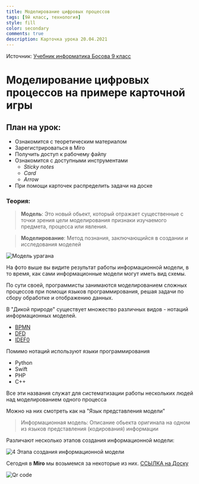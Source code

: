 ```yaml
---
title: Моделирование цифровых процессов
tags: [9й класс, технология]
style: fill
color: secondary
comments: true
description: Карточка урока 20.04.2021
---
```


Источник: [Учебник информатика Босова 9 класс](http://informika-e.ru/S2/9_kl_bosova.pdf)

# Моделирование цифровых процессов на примере карточной игры

## План на урок:

- Ознакомится с теоретическим материалом
- Зарегистрироваться в Miro
- Получить доступ к рабочему файлу
- Ознакомится с доступными инструментами
  - *Sticky notes*
  - *Card*
  - *Arrow*
- При помощи карточек распределить задачи на доске

### Теория:

>**Модель**:
Это новый обьект, который отражает существенные с точки зрения цели моделирования признаки изучаемого предмета, процесса или явления.

>**Моделирование**:
Метод познания, заключающийся в создании и исследования моделей

![Модель урагана](https://upload.wikimedia.org/wikipedia/commons/8/8b/Typhoon_Mawar_2005_computer_simulation_thumbnail.gif)

На фото выше вы видите результат работы информационной модели, в то время, как сами информационные модели могут иметь вид схемы.

По сути своей, программисты занимаются моделированием сложных процессов при помощи языков программирования, решая задачи по сбору обработке и отображению данных.

В "Дикой природе" существует множество различных видов - нотаций информационных моделей.

* [BPMN](https://habr.com/ru/company/trinion/blog/331254/)
* [DFD](https://habr.com/ru/company/trinion/blog/340064/)
* [IDEF0](https://sites.google.com/site/anisimovkhv/learning/pris/lecture/tema6/tema6_2)

Помимо нотаций используют языки программирования

* Python
* Swift
* PHP
* C++

Все эти названия служат для систематизации работы нескольких людей над моделированием одного процесса

Можно на них смотреть как на "Язык представления модели"

>Информационная модель:
Описание обьекта оригинала на одном из языков представления (кодирования) информации

Различают несколько этапов создания информационной модели:

![4 Этапа создания информационной модели](https://ds05.infourok.ru/uploads/ex/0f13/000eb512-aecc68c0/1/img3.jpg)

Сегодня в **Miro** мы возьмемся за некоторые из них.
[ССЫЛКА на Доску](https://miro.com/welcomeonboard/Abn5LugjHvTO6WwPBE5pxR88kHfpuDATKRA4djChB9Z6HZaj3vBbzNnmV33MZzMY)

![Qr code](https://chart.googleapis.com/chart?cht=qr&chl=https%3A%2F%2Fmiro.com%2Fwelcomeonboard%2FAbn5LugjHvTO6WwPBE5pxR88kHfpuDATKRA4djChB9Z6HZaj3vBbzNnmV33MZzMY&chs=180x180&choe=UTF-8&chld=L|2)
